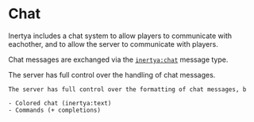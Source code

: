 # Chat

Inertya includes a chat system to allow players to communicate with eachother, and to allow the server to communicate with players.

Chat messages are exchanged via the [`inertya:chat`] message type.

The server has full control over the handling of chat messages.

[`inertya:chat`]: ../typedefs/messages/chat.md

~~~admonish tip title="Design Suggestions"
The server has full control over the formatting of chat messages, b
~~~

~~~admonish todo
- Colored chat (inertya:text)
- Commands (+ completions)
~~~
